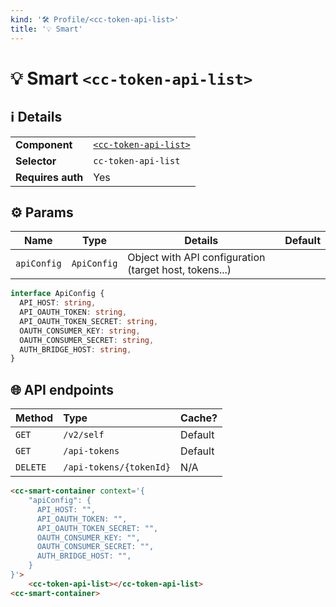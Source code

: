 ```yaml
---
kind: '🛠 Profile/<cc-token-api-list>'
title: '💡 Smart'
---
```


# 💡 Smart `<cc-token-api-list>`

## ℹ️ Details

<table>
  <tr><td><strong>Component    </strong> <td><a href="🛠-profile-cc-token-api-list--default-story"><code>&lt;cc-token-api-list&gt;</code></a>
  <tr><td><strong>Selector     </strong> <td><code>cc-token-api-list</code>
  <tr><td><strong>Requires auth</strong> <td>Yes
</table>

## ⚙️ Params

| Name        | Type        | Details                                                 | Default |
|-------------|-------------|---------------------------------------------------------|---------|
| `apiConfig` | `ApiConfig` | Object with API configuration (target host, tokens...)  |         |

```ts
interface ApiConfig {
  API_HOST: string,
  API_OAUTH_TOKEN: string,
  API_OAUTH_TOKEN_SECRET: string,
  OAUTH_CONSUMER_KEY: string,
  OAUTH_CONSUMER_SECRET: string,
  AUTH_BRIDGE_HOST: string,
}
```

## 🌐 API endpoints

| Method   | Type                    | Cache?  |
|----------|:------------------------|---------|
| `GET`    | `/v2/self`              | Default |
| `GET`    | `/api-tokens`           | Default |
| `DELETE` | `/api-tokens/{tokenId}` | N/A     |

```html
<cc-smart-container context='{
    "apiConfig": {
      API_HOST: "",
      API_OAUTH_TOKEN: "",
      API_OAUTH_TOKEN_SECRET: "",
      OAUTH_CONSUMER_KEY: "",
      OAUTH_CONSUMER_SECRET: "",
      AUTH_BRIDGE_HOST: "",
    }
}'>
    <cc-token-api-list></cc-token-api-list>
<cc-smart-container>
```
